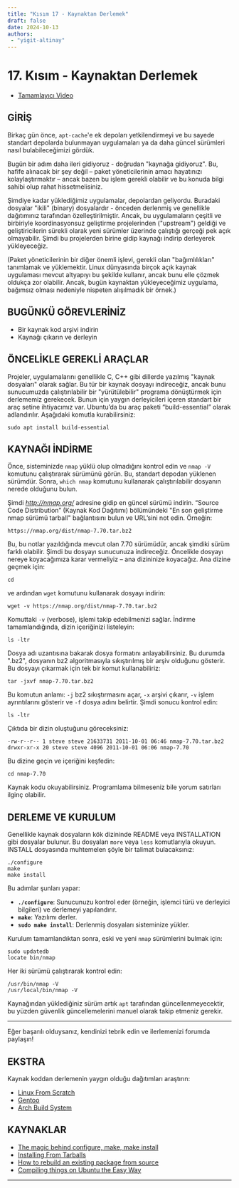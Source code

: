```yaml
---
title: "Kısım 17 - Kaynaktan Derlemek"
draft: false
date: 2024-10-13
authors:
 - "yigit-altinay"
---
```

# 17. Kısım - Kaynaktan Derlemek

* [Tamamlayıcı Video](https://youtu.be/a9_hry-8Hhw)

## GİRİŞ

Birkaç gün önce, `apt-cache`'e ek depoları yetkilendirmeyi ve bu sayede standart depolarda bulunmayan uygulamaları ya da daha güncel sürümleri nasıl bulabileceğimizi gördük.

Bugün bir adım daha ileri gidiyoruz - doğrudan "kaynağa gidiyoruz". Bu, hafife alınacak bir şey değil – paket yöneticilerinin amacı hayatınızı kolaylaştırmaktır – ancak bazen bu işlem gerekli olabilir ve bu konuda bilgi sahibi olup rahat hissetmelisiniz.

Şimdiye kadar yüklediğimiz uygulamalar, depolardan geliyordu. Buradaki dosyalar "ikili" (binary) dosyalardır - önceden derlenmiş ve genellikle dağıtımınız tarafından özelleştirilmiştir. Ancak, bu uygulamaların çeşitli ve birbiriyle koordinasyonsuz geliştirme projelerinden ("upstream") geldiği ve geliştiricilerin sürekli olarak yeni sürümler üzerinde çalıştığı gerçeği pek açık olmayabilir. Şimdi bu projelerden birine gidip kaynağı indirip derleyerek yükleyeceğiz.

(Paket yöneticilerinin bir diğer önemli işlevi, gerekli olan "bağımlılıkları" tanımlamak ve yüklemektir. Linux dünyasında birçok açık kaynak uygulaması mevcut altyapıyı bu şekilde kullanır, ancak bunu elle çözmek oldukça zor olabilir. Ancak, bugün kaynaktan yükleyeceğimiz uygulama, bağımsız olması nedeniyle nispeten alışılmadık bir örnek.)

## BUGÜNKÜ GÖREVLERİNİZ

* Bir kaynak kod arşivi indirin
* Kaynağı çıkarın ve derleyin

## ÖNCELİKLE GEREKLİ ARAÇLAR

Projeler, uygulamalarını genellikle C, C++ gibi dillerde yazılmış "kaynak dosyaları" olarak sağlar. Bu tür bir kaynak dosyayı indireceğiz, ancak bunu sunucumuzda çalıştırılabilir bir "yürütülebilir" programa dönüştürmek için derlememiz gerekecek. Bunun için yaygın derleyicileri içeren standart bir araç setine ihtiyacımız var. Ubuntu’da bu araç paketi “build-essential” olarak adlandırılır. Aşağıdaki komutla kurabilirsiniz:

`sudo apt install build-essential`

## KAYNAĞI İNDİRME

Önce, sisteminizde `nmap` yüklü olup olmadığını kontrol edin ve `nmap -V` komutunu çalıştırarak sürümünü görün. Bu, standart depodan yüklenen sürümdür. Sonra, `which nmap` komutunu kullanarak çalıştırılabilir dosyanın nerede olduğunu bulun.

Şimdi _http://nmap.org/_ adresine gidip en güncel sürümü indirin. “Source Code Distribution” (Kaynak Kod Dağıtımı) bölümündeki "En son geliştirme nmap sürümü tarball" bağlantısını bulun ve URL’sini not edin. Örneğin:

`https://nmap.org/dist/nmap-7.70.tar.bz2`

Bu, bu notlar yazıldığında mevcut olan 7.70 sürümüdür, ancak şimdiki sürüm farklı olabilir. Şimdi bu dosyayı sunucunuza indireceğiz. Öncelikle dosyayı nereye koyacağımıza karar vermeliyiz – ana dizininize koyacağız. Ana dizine geçmek için:

`cd`

ve ardından `wget` komutunu kullanarak dosyayı indirin:

`wget -v https://nmap.org/dist/nmap-7.70.tar.bz2`

Komuttaki `-v` (verbose), işlemi takip edebilmenizi sağlar. İndirme tamamlandığında, dizin içeriğinizi listeleyin:

`ls -ltr`

Dosya adı uzantısına bakarak dosya formatını anlayabilirsiniz. Bu durumda ".bz2", dosyanın bz2 algoritmasıyla sıkıştırılmış bir arşiv olduğunu gösterir. Bu dosyayı çıkarmak için tek bir komut kullanabiliriz:

`tar -jxvf nmap-7.70.tar.bz2`

Bu komutun anlamı: `-j` bz2 sıkıştırmasını açar, `-x` arşivi çıkarır, `-v` işlem ayrıntılarını gösterir ve `-f` dosya adını belirtir. Şimdi sonucu kontrol edin:

`ls -ltr`

Çıktıda bir dizin oluştuğunu göreceksiniz:

```
-rw-r--r-- 1 steve steve 21633731 2011-10-01 06:46 nmap-7.70.tar.bz2
drwxr-xr-x 20 steve steve 4096 2011-10-01 06:06 nmap-7.70
```

Bu dizine geçin ve içeriğini keşfedin:

`cd nmap-7.70`

Kaynak kodu okuyabilirsiniz. Programlama bilmeseniz bile yorum satırları ilginç olabilir.

## DERLEME VE KURULUM

Genellikle kaynak dosyaların kök dizininde README veya INSTALLATION gibi dosyalar bulunur. Bu dosyaları `more` veya `less` komutlarıyla okuyun. INSTALL dosyasında muhtemelen şöyle bir talimat bulacaksınız:

```
./configure
make
make install
```

Bu adımlar şunları yapar:

- **`./configure`**: Sunucunuzu kontrol eder (örneğin, işlemci türü ve derleyici bilgileri) ve derlemeyi yapılandırır.
- **`make`**: Yazılımı derler.
- **`sudo make install`**: Derlenmiş dosyaları sisteminize yükler.

Kurulum tamamlandıktan sonra, eski ve yeni `nmap` sürümlerini bulmak için:

```
sudo updatedb
locate bin/nmap
```

Her iki sürümü çalıştırarak kontrol edin:

```
/usr/bin/nmap -V
/usr/local/bin/nmap -V
```

Kaynağından yüklediğiniz sürüm artık `apt` tarafından güncellenmeyecektir, bu yüzden güvenlik güncellemelerini manuel olarak takip etmeniz gerekir.

---

Eğer başarılı olduysanız, kendinizi tebrik edin ve ilerlemenizi forumda paylaşın!

## EKSTRA

Kaynak koddan derlemenin yaygın olduğu dağıtımları araştırın:

- [Linux From Scratch](http://www.linuxfromscratch.org/lfs/)
- [Gentoo](http://www.gentoo.org/main/en/about.xml)
- [Arch Build System](https://wiki.archlinux.org/index.php/Arch_Build_System)

## KAYNAKLAR

- [The magic behind configure, make, make install](https://thoughtbot.com/blog/the-magic-behind-configure-make-make-install)
- [Installing From Tarballs](https://dev.to/arbitrary/how-to-install-tarball-tar-files-in-linux-33aa)
- [How to rebuild an existing package from source](http://raphaelhertzog.com/2010/12/15/howto-to-rebuild-debian-packages/)
- [Compiling things on Ubuntu the Easy Way](https://help.ubuntu.com/community/CompilingEasyHowTo)

---
